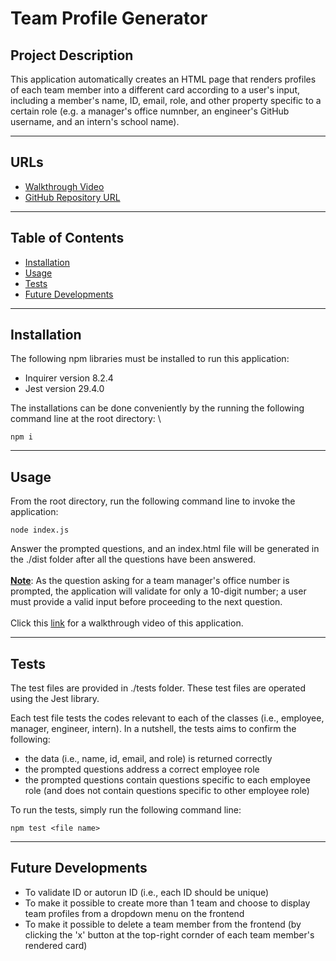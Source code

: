 # **Team Profile Generator**

## **Project Description**
This application automatically creates an HTML page that renders profiles of each team member into a different card according to a user's input, including a member's name, ID, email, role, and other property specific to a certain role (e.g. a manager's office numnber, an engineer's GitHub username, and an intern's school name).

---
## URLs
- [Walkthrough Video](https://drive.google.com/file/d/1YCrN_05XpT-DzmQoU4pmsCCP2rnC42SA/view?usp=sharing)
- [GitHub Repository URL](https://github.com/jouriena11/team-profile-generator)

---
## **Table of Contents**
- <a href="#installation">Installation</a>
- <a href="#usage">Usage</a>
- <a href="#tests">Tests</a>
- <a href="#future-developments">Future Developments</a>

---
## **Installation**
The following npm libraries must be installed to run this application:
- Inquirer version 8.2.4
- Jest version 29.4.0

The installations can be done conveniently by the running the following command line at the root directory: \
```
npm i
```
---
## **Usage**
From the root directory, run the following command line to invoke the application: 
```
node index.js
```
Answer the prompted questions, and an index.html file will be generated in the ./dist folder after all the questions have been answered.
<br>
<br>
<u>**Note**</u>: As the question asking for a team manager's office number is prompted, the application will validate for only a 10-digit number; a user must provide a valid input before proceeding to the next question.
<br>
<br>
Click this [link](https://drive.google.com/file/d/1YCrN_05XpT-DzmQoU4pmsCCP2rnC42SA/view?usp=sharing) for a walkthrough video of this application.

---
## **Tests**
The test files are provided in ./tests folder. These test files are operated using the Jest library. 

Each test file tests the codes relevant to each of the classes (i.e., employee, manager, engineer, intern). In a nutshell, the tests aims to confirm the following:
- the data (i.e., name, id, email, and role) is returned correctly
- the prompted questions address a correct employee role
- the prompted questions contain questions specific to each employee role (and does not contain questions specific to other employee role)

To run the tests, simply run the following command line:
```
npm test <file name>
```
---
## **Future Developments**
- To validate ID or autorun ID (i.e., each ID should be unique)
- To make it possible to create more than 1 team and choose to display team profiles from a dropdown menu on the frontend
- To make it possible to delete a team member from the frontend (by clicking the 'x' button at the top-right cornder of each team member's rendered card)
